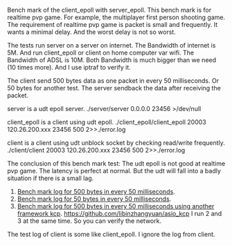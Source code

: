 Bench mark of the client_epoll with server_epoll.
This bench mark is for realtime pvp game.  For example, the multiplayer first person shooting game.
The requirement of realtime pvp game is packet is small and frequently. It wants a minimal delay. And the worst delay is not so worst.

The tests run server on a server on internet. The Bandwidth of internet is 5M.
And run client_epoll or client on home computer var wifi. The Bandwidth of ADSL is 10M.
Both Bandwidth is much bigger than we need (10 times more). And I use iptraf to verify it.

The client send 500 bytes data as one packet in every 50 milliseconds. Or 50 bytes for another test.
The server sendback the data after receiving the packet.

server is a udt epoll server.
./server/server 0.0.0.0 23456 >/dev/null

client_epoll is a client using udt epoll.
./client_epoll/client_epoll 20003 120.26.200.xxx 23456 500 2>>./error.log

client is a client using udt unblock socket by checking read/write frequently.
./client/client 20003 120.26.200.xxx 23456 500 2>>./error.log


The conclusion of this bench mark test:
The udt epoll is not good at realtime pvp game.
The latency is perfect at normal.
But the udt will fall into a badly situation if there is a small lag.


1. [Bench mark log for 500 bytes in every 50 milliseconds](https://github.com/libinzhangyuan/udt_patch_for_epoll/blob/master/bench_mark/udt_500.log).
2. [Bench mark log for 50 bytes in every 50 milliseconds](https://github.com/libinzhangyuan/udt_patch_for_epoll/blob/master/bench_mark/udt_50.log).
3. [Bench mark log for 500 bytes in every 50 milliseconds using another framework kcp](https://github.com/libinzhangyuan/udt_patch_for_epoll/blob/master/bench_mark/kcp_500.log).  https://github.com/libinzhangyuan/asio_kcp
I run 2 and 3 at the same time. So you can verify the network.

The test log of client is some like client_epoll. I ignore the log from client.
